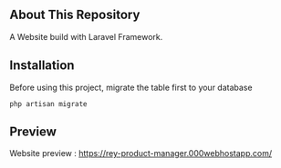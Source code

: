 ## About This Repository

A Website build with Laravel Framework.

## Installation

Before using this project, migrate the table first to your database
```
php artisan migrate
```

## Preview

Website preview : https://rey-product-manager.000webhostapp.com/
